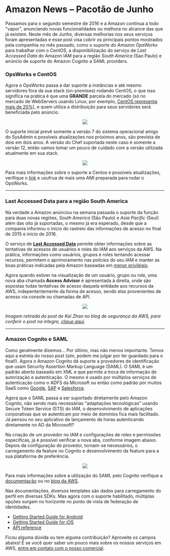 # Amazon News – Pacotão de Junho

Passamos para o segundo semestre de 2016 e a Amazon continua a todo "vapor", anunciando novas funcionalidades ou melhora no alcance das que já existem. Neste mês de Junho, diversas melhorias nos seus serviços foram apresentadas e esse post visa cobrir os principais pontos mostrados pela companhia no mês passado, como o suporte do _Amazon OpsWorks_ para trabalhar com o CentOS, a disponibilização do serviço de *Last Accessed Data* do Amazon IAM para a região *South America* (Sao Paulo) e anúncio de suporte do Amazon Cognito a SAML providers.
  

### OpsWorks e CentOS

Agora o OpsWorks passa a dar suporte a instâncias e até mesmo servidores fora da sua stack (on-premises) rodando CentOS, o que isso significa na prática é que uma **GRANDE** parcela do mercado (só no mercado de WebServers usando Linux, por exemplo, [CentOS representa mais de 20%](https://w3techs.com/technologies/details/os-linux/all/all)), e quem utiliza a distribuição para seus servidores será beneficiada pelo anúncio.

<p align="center"><img src="https://dl.dropboxusercontent.com/s/iyit6uo2dxvkqnv/Screen%20Shot%202016-07-01%20at%208.11.42%20AM.png?dl=0"Market Share - CentOS"></p>

O suporte inicial prevê somente a versão 7 do sistema operacional amigo do SysAdmin e possíveis atualizações nos próximos anos, são prevista de dois em dois anos. A versão do Chef suportada neste caso é somente a versão 12, então vamos tomar um pouco de cuidado com a versão utilizada atualmente em sua stack.

<p align="center"><img src="https://dl.dropboxusercontent.com/s/6mcg73ayvawnayb/Screen%20Shot%202016-06-28%20at%2010.15.41%20PM.png?dl=0"OpsWorks - Centos"></p>

Para mais informações sobre o suporte a Centos e possíveis atualizações, verifique o [link](https://docs.aws.amazon.com/opsworks/latest/userguide/workinginstances-os-linux.html#workinginstances-os-linux-centos) e usufrua de mais uma AMI preparada para rodar o OpsWorks.

---  
  

### Last Accessed Data para a região South America

Na verdade a Amazon anúnciou na semana passada o suporte da função para duas novas regiões, *South America* (São Paulo) e *Asia Pacific* (Seul) além das oito já suportadas, o mesmo já era esperado, desde que a compania informou o início do rastreio das informações de acesso no final de 2015 e início de 2016. 

O serviço de [__Last Accessed Data__](http://docs.aws.amazon.com/IAM/latest/UserGuide/access_policies_access-advisor.html?icmpid=docs_iam_console) permite obter informações sobre as tentativas de acessos de usuários e roles do IAM aos serviços da AWS. Na prática, informações como usuários, grupos e roles tentando acessar recursos, permitem o aprimoramento nas *policies* do seu IAM e manter as boas práticas indicadas pela Amazon baseadas em [menor privilégio](http://docs.aws.amazon.com/IAM/latest/UserGuide/best-practices.html#grant-least-privilege).

Agora quando estiver na visualização de um usuário, grupo ou role, uma nova aba chamada __Access Advisor__ é apresentada á direita, onde são expostas todas tentativas de acesso daquela entidade aos recursos da AWS, indepententemente da forma de acesso, sendo elas provenientes de acesso via console ou chamadas de API. 

<p align="center"><img src="https://dl.dropboxusercontent.com/s/s4otsk5ybalpfg6/Policy-centric-image-1ab.png?dl=0"IAM - Last Accessed Data"></p>

*Imagem retirada do post de Kai Zhao no blog de segurança da AWS, para conferir o post na íntegra, [clique aqui](https://blogs.aws.amazon.com/security/post/Tx280RX2WH6WUD7/Remove-Unnecessary-Permissions-in-Your-IAM-Policies-by-Using-Service-Last-Access).*

--- 
  
### Amazon Cognito e SAML

Como geralmente dizemos...
Por último, mas não menos importante. Temos aqui a estrela do nosso post (sim, podem me julgar por ter guardado para o final!). Agora o Amazon Cognito dá suporte a provedores de identificação que usam Security Assertion Markup Language (SAML). O SAML é um padrão aberto baseado em XML e que permite a troca de informação de autorização e autenticação. O mesmo é usado por múltiplos serviços de autenticação como o ADFS da Microsoft ou então como padrão por muitos SaaS como [Google](https://developers.google.com/google-apps/sso/saml_reference_implementation), [SAP](https://wiki.scn.sap.com/wiki/display/Security/Single+Sign-On+with+SAML+2.0) e [Salesforce](https://developer.salesforce.com/page/How_to_Implement_Single_Sign-On_with_Force.com).

Agora que o SAML passa a ser suportado diretamente pelo Amazon Cognito, não sendo mais necessárias "adaptações tecnológicas" usando Secure Token Service (STS) do IAM, o desenvolvimento de aplicações corporativas que se autenticam por meio de domínios fica mais facilitado. Já pensou no seu aplicativo de lançamento de horas autenticando diretamente no AD da Microsoft? 


Na criação de um provedor no IAM e configurações de roles e permissões específicas, já é possível verificar a nova aba, conforme imagem abaixo. Depois da configuração do provedor, tornam-se necessários, o carregamento da feature no Cognito e desenvolvimento da feature para a sua plataforma de preferência.  

<p align="center"><img src="https://dl.dropboxusercontent.com/s/g5qcq5pkobdrj62/Screen%20Shot%202016-06-29%20at%209.16.29%20AM.png?dl=0"Cognito - SAML"></p>

Para mais informações sobre a utilização do SAML pelo Cognito verifique a [documentação](http://docs.aws.amazon.com/cognito/latest/developerguide/saml-identity-provider.html) ou no [blog da AWS](https://mobile.awsblog.com/post/Tx28TCWLHIRK4GT/Announcing-SAML-Support-for-Amazon-Cognito).

Nas documentações, diversos templates são dados para carregamento do perfil em diversas SDKs. Mas agora com o suporte habilitado, múltiplas opções surgem no horizonte no ponto de vista de federação de identidades.

 - [Getting Started Guide for Android](https://docs.aws.amazon.com/mobile/sdkforandroid/developerguide/cognito-auth.html)
 - [Getting Started Guide for iOS](https://docs.aws.amazon.com/mobile/sdkforios/developerguide/cognito-auth.html)
 - [API reference](http://aws.amazon.com/documentation/cognito/)  


Ficou alguma dúvida ou tem alguma contribuição? Aproveite os campos abaixo! E se você quer saber um pouco mais sobre os nossos serviços em AWS, [entre em contato com o nosso comercial](http://conteudo.concretesolutions.com.br/concrete-solutions-contato).
